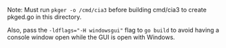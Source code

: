 Note: Must run `pkger -o /cmd/cia3` before building cmd/cia3 to create pkged.go
in this directory.

Also, pass the `-ldflags="-H windowsgui"` flag to `go build` to avoid having a
console window open while the GUI is open with Windows.
